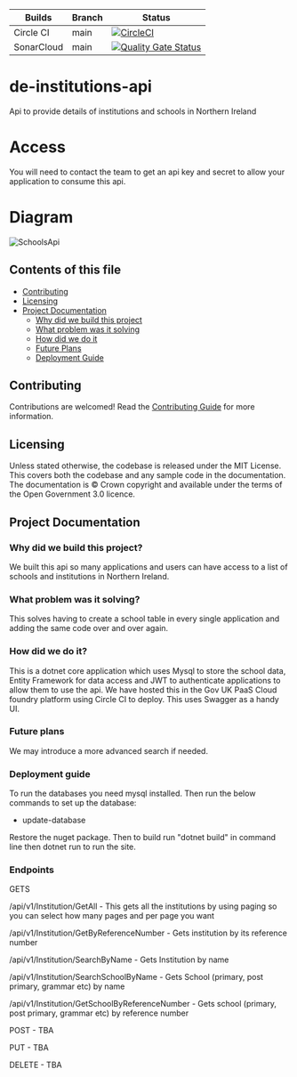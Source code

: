 | Builds  | Branch | Status 
| ------------- | -----  |--------
| Circle CI  | main   |[![CircleCI](https://circleci.com/gh/dof-dss/de-institutions-api/tree/main.svg?style=svg&circle-token=20f739957862b69dfb3b2e12a9fec6aef0194bc6)](https://circleci.com/gh/dof-dss/de-institutions-api/tree/main)
| SonarCloud  | main   | [![Quality Gate Status](https://sonarcloud.io/api/project_badges/measure?project=dof-dss_de-institutions-api&metric=alert_status)](https://sonarcloud.io/dashboard?id=dof-dss_de-institutions-api)

# de-institutions-api
Api to provide details of institutions and schools in Northern Ireland

# Access
You will need to contact the team to get an api key and secret to allow your application to consume this api.

# Diagram

![SchoolsApi](https://user-images.githubusercontent.com/66303816/133382429-c7a8f3df-5b13-497b-9988-cffcdcd0d077.jpg)


## Contents of this file

- [Contributing](#contributing)
- [Licensing](#licensing)
- [Project Documentation](#project-documentation)
    - [Why did we build this project](#why-did-we-build-this-project)
    - [What problem was it solving](#what-problem-was-it-solving)
    - [How did we do it](#how-did-we-do-it)
    - [Future Plans](#future-plans)
    - [Deployment Guide](#deployment-guide)

## Contributing

Contributions are welcomed! Read the [Contributing Guide](./docs/contributing/Index.md) for more information.

## Licensing

Unless stated otherwise, the codebase is released under the MIT License. This covers both the codebase and any sample code in the documentation. The documentation is © Crown copyright and available under the terms of the Open Government 3.0 licence.

## Project Documentation

### Why did we build this project?

We built this api so many applications and users can have access to a list of schools and institutions in Northern Ireland.

### What problem was it solving?

This solves having to create a school table in every single application and adding the same code over and over again.

### How did we do it?

This is a dotnet core application which uses Mysql to store the school data, Entity Framework for data access and JWT to authenticate applications to allow them to use the api.
We have hosted this in the Gov UK PaaS Cloud foundry platform using Circle CI to deploy. This uses Swagger as a handy UI.

### Future plans

We may introduce a more advanced search if needed.

### Deployment guide

To run the databases you need mysql installed. Then run the below commands to set up the database:

- update-database

Restore the nuget package. Then to build run "dotnet build" in command line then dotnet run to run the site.

### Endpoints

GETS

/api/v1/Institution/GetAll - This gets all the institutions by using paging so you can select how many pages and per page you want

/api/v1/Institution/GetByReferenceNumber - Gets institution by its reference number

/api/v1/Institution/SearchByName - Gets Institution by name

/api/v1/Institution/SearchSchoolByName - Gets School (primary, post primary, grammar etc) by name

/api/v1/Institution/GetSchoolByReferenceNumber - Gets school (primary, post primary, grammar etc) by reference number

POST - TBA

PUT - TBA

DELETE - TBA




